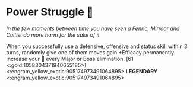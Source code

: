 # **Power Struggle** 👑 
*In the few moments between time you have seen a Fenric, Mirroar and Cultist do more harm for the sake of it*

When you successfully use a defensive, offensive and status skill within 3 turns, randomly give one of them moves gain +Efficacy permanently. Increase your 👥 every Major or Boss elimination. [61 <:gold:1058304371940655185>]
<:engram_yellow_exotic:905174973491064895> __LEGENDARY__ <:engram_yellow_exotic:905174973491064895>
